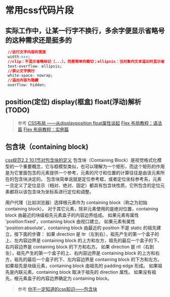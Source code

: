 # 常用css代码片段

## 实际工作中，让某一行字不换行，多余字便显示省略号的这种需求还是挺多的
```css
 //这行文字内容的宽度
 width:xxx;
 //clip：不显示省略标记（...），而是简单的裁切；ellipsis：当对象内文本溢出时显示省略标记（...）
 text-overflow: ellipsis;
 //禁止文字换行
 white-space: nowrap;
 //溢出内容为隐藏
 overflow: hidden;
```

## position(定位) display(框盒) float(浮动)解析(TODO)

> 参考
[CSS布局 ——从displayposition float属性谈起](https://www.cnblogs.com/dolphinX/archive/2012/10/13/2722501.html)
[Flex 布局教程：语法篇](http://www.ruanyifeng.com/blog/2015/07/flex-grammar.html?utm_source=tuicool)
[Flex 布局教程：实例篇](http://www.ruanyifeng.com/blog/2015/07/flex-examples.html)


## 包含块（containing block)
[css规范2.2 10.1节对包含块的定义](https://www.w3.org/TR/CSS22/visudet.html#containing-block-details)
包含块（Containing Block）是视觉格式化模型的一个重要概念，它与框模型类似，也可以理解为一个矩形，而这个矩形的作用是为它里面包含的元素提供一个参考，元素的尺寸和位置的计算往往是由该元素所在的包含块决定的。
包含块简单说就是定位参考框，或者定位坐标参考系，元素一旦定义了定位显示（相对、绝对、固定）都具有包含块性质，它所包含的定位元素都将以该包含块为坐标系进行定位和调整。

用户代理（比如浏览器）选择根元素作为 containing block（称之为初始 containing block）。
对于其它元素，除非元素使用的是绝对位置，containing block 由最近的块级祖先元素盒子的内容边界组成。
如果元素有属性 'position:fixed'，containing block 由视口建立。
如果元素有属性 'position:absolute'，containing block 由最近的 position 不是 static 的祖先建立，按下面的步骤：
    如果 direction 是 ltr（左到右），祖先产生的第一个盒子的上、左内容边界是 containing block 的上方和左方，祖先的最后一个盒子的下、右内容边界是 containing block 的下方和右方。
    如果 direction 是 rtl（右到左），祖先产生的第一个盒子的上、右内容边界是 containing block 的上方和右方，祖先的最后一个盒子的下、左内容边界是 containing block 的下方和左方。
    如果祖先是块级元素，containing block 由祖先的 padding edge 形成。
    如果祖先是内联元素，containing block 取决于祖先的 direction 属性。
    如果没有祖先，根元素盒子的内容边界确定为 containing block。
> 参考
[你不一定知道的css知识——包含块](https://www.jianshu.com/p/ac7771ea1e9e)
